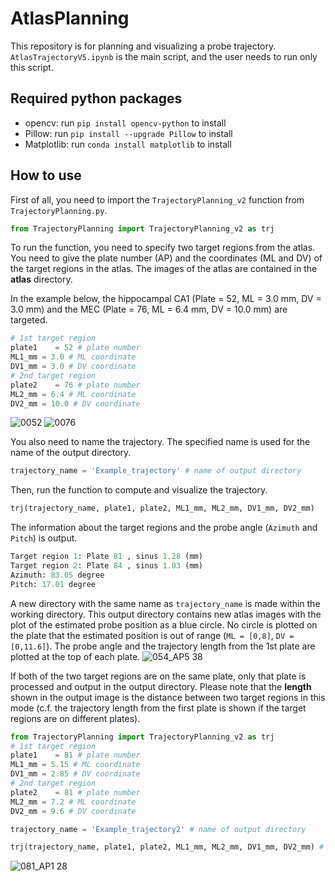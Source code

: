 # AtlasPlanning
This repository is for planning and visualizing a probe trajectory. `AtlasTrajectoryV5.ipynb` is the main script, and the user needs to run only this script.

## Required python packages
- opencv: run `pip install opencv-python` to install
- Pillow: run `pip install --upgrade Pillow` to install
- Matplotlib: run `conda install matplotlib` to install

## How to use
First of all, you need to import the `TrajectoryPlanning_v2` function from `TrajectoryPlanning.py`.
```python
from TrajectoryPlanning import TrajectoryPlanning_v2 as trj
```
To run the function, you need to specify two target regions from the atlas. You need to give the plate number (AP) and the coordinates (ML and DV) of the target regions in the atlas. The images of the atlas are contained in the **atlas** directory.

In the example below, the hippocampal CA1 (Plate = 52, ML = 3.0 mm, DV = 3.0 mm) and the MEC (Plate = 76, ML = 6.4 mm, DV = 10.0 mm) are targeted.

```python
# 1st target region
plate1    = 52 # plate number
ML1_mm = 3.0 # ML coordinate 
DV1_mm = 3.0 # DV coordinate
# 2nd target region
plate2    = 76 # plate number 
ML2_mm = 6.4 # ML coordinate
DV2_mm = 10.0 # DV coordinate
```
![0052](https://github.com/ttmysd70c6f5/Tatsumi_BatLab/assets/61156941/536a689b-4862-4d13-aea3-36dc9278f283)
![0076](https://github.com/ttmysd70c6f5/Tatsumi_BatLab/assets/61156941/7a4ea1f5-85b5-4770-9bbb-3c8b87febb41)

You also need to name the trajectory. The specified name is used for the name of the output directory.
```python
trajectory_name = 'Example_trajectory' # name of output directory
```

Then, run the function to compute and visualize the trajectory.
```python
trj(trajectory_name, plate1, plate2, ML1_mm, ML2_mm, DV1_mm, DV2_mm)
```

The information about the target regions and the probe angle (`Azimuth` and `Pitch`) is output. 
```python
Target region 1: Plate 81 , sinus 1.28 (mm)
Target region 2: Plate 84 , sinus 1.03 (mm)
Azimuth: 83.05 degree
Pitch: 17.01 degree
```

A new directory with the same name as `trajectory_name` is made within the working directory. This output directory contains new atlas images with the plot of the estimated probe position as a blue circle. No circle is plotted on the plate that the estimated position is out of range (`ML = [0,8]`, `DV = [0,11.6]`). 
The probe angle and the trajectory length from the 1st plate are plotted at the top of each plate.
![054_AP5 38](https://github.com/ttmysd70c6f5/Tatsumi_BatLab/assets/61156941/660409c2-6108-43cb-91e8-6ae44c5d3f7b)

If both of the two target regions are on the same plate, only that plate is processed and output in the output directory. Please note that the **length** shown in the output image is the distance between two target regions in this mode (c.f. the trajectory length from the first plate is shown if the target regions are on different plates).

```python
from TrajectoryPlanning import TrajectoryPlanning_v2 as trj
# 1st target region
plate1    = 81 # plate number
ML1_mm = 5.15 # ML coordinate 
DV1_mm = 2.85 # DV coordinate
# 2nd target region
plate2    = 81 # plate number 
ML2_mm = 7.2 # ML coordinate
DV2_mm = 9.6 # DV coordinate

trajectory_name = 'Example_trajectory2' # name of output directory

trj(trajectory_name, plate1, plate2, ML1_mm, ML2_mm, DV1_mm, DV2_mm) # run the function
```
![081_AP1 28](https://github.com/ttmysd70c6f5/Tatsumi_BatLab/assets/61156941/03c98002-6b7f-47f5-bca6-d22bfc70cdb2)
